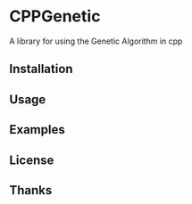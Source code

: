 # CPPGenetic

A library for using the Genetic Algorithm in cpp

## Installation

## Usage

## Examples

## License

## Thanks

